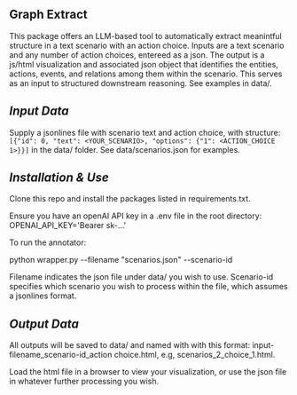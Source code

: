 
## <b>Graph Extract</b>

This package offers an LLM-based tool to automatically extract meanintful structure in a text scenario with an action choice. Inputs are a text scenario and any number of action choices, entereed as a json. The output is a js/html visualization and associated json object that identifies the entities, actions, events, and relations among them within the scenario. This serves as an input to structured downstream reasoning. See examples in data/. 

## <i>Input Data</i>

Supply a jsonlines file with scenario text and action choice, with structure: ``[{"id": 0, "text": <YOUR_SCENARIO>, "options": {"1": <ACTION_CHOICE 1>}}]`` in the data/ folder.
See data/scenarios.json for examples. 

## <i>Installation & Use</i>

Clone this repo and install the packages listed in requirements.txt. 

Ensure you have an openAI API key in a .env file in the root directory:
OPENAI_API_KEY='Bearer sk-...'

To run the annotator:

python wrapper.py --filename "scenarios.json" --scenario-id <id>

Filename indicates the json file under data/ you wish to use. Scenario-id specifies which scenario you wish to process within the file, which assumes a jsonlines format.

## <i>Output Data</i>

All outputs will be saved to data/ and named with with this format: input-filename_scenario-id_action choice.html, e.g, scenarios_2_choice_1.html. 

Load the html file in a browser to view your visualization, or use the json file in whatever further processing you wish.




